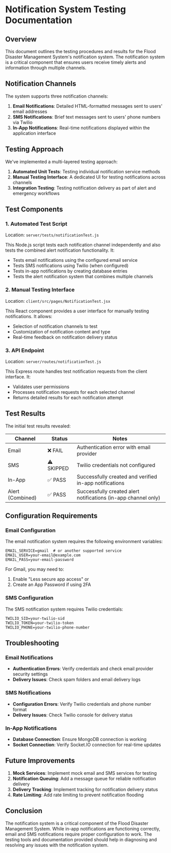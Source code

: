 # Notification System Testing Documentation

## Overview

This document outlines the testing procedures and results for the Flood Disaster Management System's notification system. The notification system is a critical component that ensures users receive timely alerts and information through multiple channels.

## Notification Channels

The system supports three notification channels:

1. **Email Notifications**: Detailed HTML-formatted messages sent to users' email addresses
2. **SMS Notifications**: Brief text messages sent to users' phone numbers via Twilio
3. **In-App Notifications**: Real-time notifications displayed within the application interface

## Testing Approach

We've implemented a multi-layered testing approach:

1. **Automated Unit Tests**: Testing individual notification service methods
2. **Manual Testing Interface**: A dedicated UI for testing notifications across channels
3. **Integration Testing**: Testing notification delivery as part of alert and emergency workflows

## Test Components

### 1. Automated Test Script

Location: `server/tests/notificationTest.js`

This Node.js script tests each notification channel independently and also tests the combined alert notification functionality. It:

- Tests email notifications using the configured email service
- Tests SMS notifications using Twilio (when configured)
- Tests in-app notifications by creating database entries
- Tests the alert notification system that combines multiple channels

### 2. Manual Testing Interface

Location: `client/src/pages/NotificationTest.jsx`

This React component provides a user interface for manually testing notifications. It allows:

- Selection of notification channels to test
- Customization of notification content and type
- Real-time feedback on notification delivery status

### 3. API Endpoint

Location: `server/routes/notificationTest.js`

This Express route handles test notification requests from the client interface. It:

- Validates user permissions
- Processes notification requests for each selected channel
- Returns detailed results for each notification attempt

## Test Results

The initial test results revealed:

| Channel | Status | Notes |
|---------|--------|-------|
| Email | ❌ FAIL | Authentication error with email provider |
| SMS | ⚠️ SKIPPED | Twilio credentials not configured |
| In-App | ✅ PASS | Successfully created and verified in-app notifications |
| Alert (Combined) | ✅ PASS | Successfully created alert notifications (in-app channel only) |

## Configuration Requirements

### Email Configuration

The email notification system requires the following environment variables:

```
EMAIL_SERVICE=gmail  # or another supported service
EMAIL_USER=your-email@example.com
EMAIL_PASS=your-email-password
```

For Gmail, you may need to:
1. Enable "Less secure app access" or
2. Create an App Password if using 2FA

### SMS Configuration

The SMS notification system requires Twilio credentials:

```
TWILIO_SID=your-twilio-sid
TWILIO_TOKEN=your-twilio-token
TWILIO_PHONE=your-twilio-phone-number
```

## Troubleshooting

### Email Notifications

- **Authentication Errors**: Verify credentials and check email provider security settings
- **Delivery Issues**: Check spam folders and email delivery logs

### SMS Notifications

- **Configuration Errors**: Verify Twilio credentials and phone number format
- **Delivery Issues**: Check Twilio console for delivery status

### In-App Notifications

- **Database Connection**: Ensure MongoDB connection is working
- **Socket Connection**: Verify Socket.IO connection for real-time updates

## Future Improvements

1. **Mock Services**: Implement mock email and SMS services for testing
2. **Notification Queuing**: Add a message queue for reliable notification delivery
3. **Delivery Tracking**: Implement tracking for notification delivery status
4. **Rate Limiting**: Add rate limiting to prevent notification flooding

## Conclusion

The notification system is a critical component of the Flood Disaster Management System. While in-app notifications are functioning correctly, email and SMS notifications require proper configuration to work. The testing tools and documentation provided should help in diagnosing and resolving any issues with the notification system.